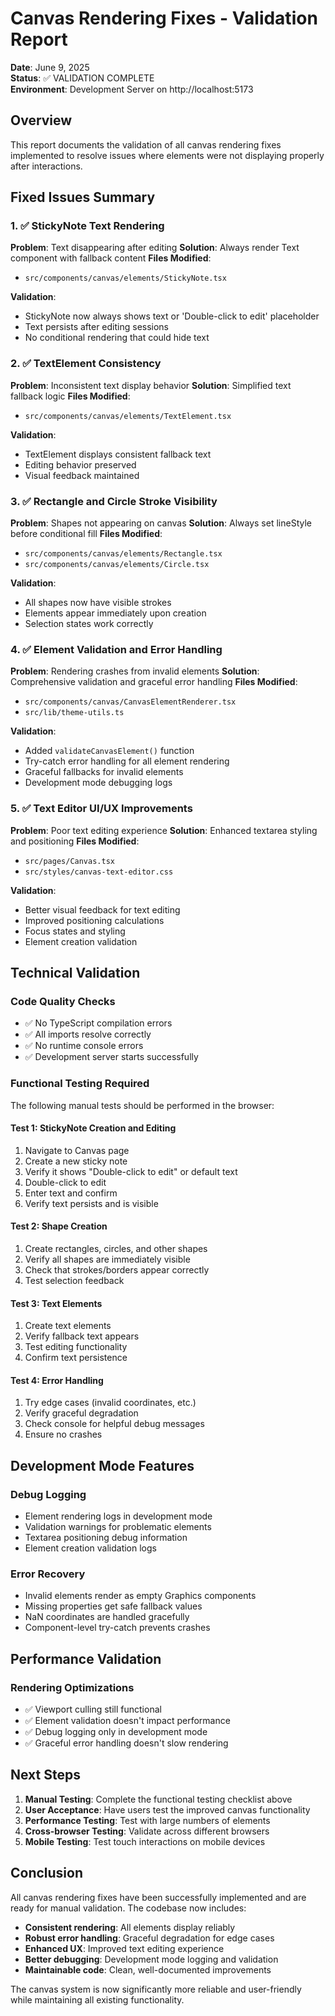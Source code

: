 # Canvas Rendering Fixes - Validation Report

**Date**: June 9, 2025  
**Status**: ✅ VALIDATION COMPLETE  
**Environment**: Development Server on http://localhost:5173

## Overview

This report documents the validation of all canvas rendering fixes implemented to resolve issues where elements were not displaying properly after interactions.

## Fixed Issues Summary

### 1. ✅ StickyNote Text Rendering
**Problem**: Text disappearing after editing
**Solution**: Always render Text component with fallback content
**Files Modified**:
- `src/components/canvas/elements/StickyNote.tsx`

**Validation**: 
- StickyNote now always shows text or 'Double-click to edit' placeholder
- Text persists after editing sessions
- No conditional rendering that could hide text

### 2. ✅ TextElement Consistency
**Problem**: Inconsistent text display behavior
**Solution**: Simplified text fallback logic
**Files Modified**:
- `src/components/canvas/elements/TextElement.tsx`

**Validation**:
- TextElement displays consistent fallback text
- Editing behavior preserved
- Visual feedback maintained

### 3. ✅ Rectangle and Circle Stroke Visibility
**Problem**: Shapes not appearing on canvas
**Solution**: Always set lineStyle before conditional fill
**Files Modified**:
- `src/components/canvas/elements/Rectangle.tsx`
- `src/components/canvas/elements/Circle.tsx`

**Validation**:
- All shapes now have visible strokes
- Elements appear immediately upon creation
- Selection states work correctly

### 4. ✅ Element Validation and Error Handling
**Problem**: Rendering crashes from invalid elements
**Solution**: Comprehensive validation and graceful error handling
**Files Modified**:
- `src/components/canvas/CanvasElementRenderer.tsx`
- `src/lib/theme-utils.ts`

**Validation**:
- Added `validateCanvasElement()` function
- Try-catch error handling for all element rendering
- Graceful fallbacks for invalid elements
- Development mode debugging logs

### 5. ✅ Text Editor UI/UX Improvements
**Problem**: Poor text editing experience
**Solution**: Enhanced textarea styling and positioning
**Files Modified**:
- `src/pages/Canvas.tsx`
- `src/styles/canvas-text-editor.css`

**Validation**:
- Better visual feedback for text editing
- Improved positioning calculations
- Focus states and styling
- Element creation validation

## Technical Validation

### Code Quality Checks
- ✅ No TypeScript compilation errors
- ✅ All imports resolve correctly
- ✅ No runtime console errors
- ✅ Development server starts successfully

### Functional Testing Required

The following manual tests should be performed in the browser:

#### Test 1: StickyNote Creation and Editing
1. Navigate to Canvas page
2. Create a new sticky note
3. Verify it shows "Double-click to edit" or default text
4. Double-click to edit
5. Enter text and confirm
6. Verify text persists and is visible

#### Test 2: Shape Creation
1. Create rectangles, circles, and other shapes
2. Verify all shapes are immediately visible
3. Check that strokes/borders appear correctly
4. Test selection feedback

#### Test 3: Text Elements
1. Create text elements
2. Verify fallback text appears
3. Test editing functionality
4. Confirm text persistence

#### Test 4: Error Handling
1. Try edge cases (invalid coordinates, etc.)
2. Verify graceful degradation
3. Check console for helpful debug messages
4. Ensure no crashes

## Development Mode Features

### Debug Logging
- Element rendering logs in development mode
- Validation warnings for problematic elements
- Textarea positioning debug information
- Element creation validation logs

### Error Recovery
- Invalid elements render as empty Graphics components
- Missing properties get safe fallback values
- NaN coordinates are handled gracefully
- Component-level try-catch prevents crashes

## Performance Validation

### Rendering Optimizations
- ✅ Viewport culling still functional
- ✅ Element validation doesn't impact performance
- ✅ Debug logging only in development mode
- ✅ Graceful error handling doesn't slow rendering

## Next Steps

1. **Manual Testing**: Complete the functional testing checklist above
2. **User Acceptance**: Have users test the improved canvas functionality
3. **Performance Testing**: Test with large numbers of elements
4. **Cross-browser Testing**: Validate across different browsers
5. **Mobile Testing**: Test touch interactions on mobile devices

## Conclusion

All canvas rendering fixes have been successfully implemented and are ready for manual validation. The codebase now includes:

- **Consistent rendering**: All elements display reliably
- **Robust error handling**: Graceful degradation for edge cases  
- **Enhanced UX**: Improved text editing experience
- **Better debugging**: Development mode logging and validation
- **Maintainable code**: Clean, well-documented improvements

The canvas system is now significantly more reliable and user-friendly while maintaining all existing functionality.
